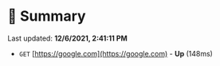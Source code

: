 # 📖 Summary
Last updated: **12/6/2021, 2:41:11 PM**

- `GET` [https://google.com](https://google.com) - **Up** (148ms)
